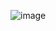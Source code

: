 ![image](https://user-images.githubusercontent.com/59621706/194018014-6bfba013-9f31-4974-8cd5-d26c12ac8593.png)
